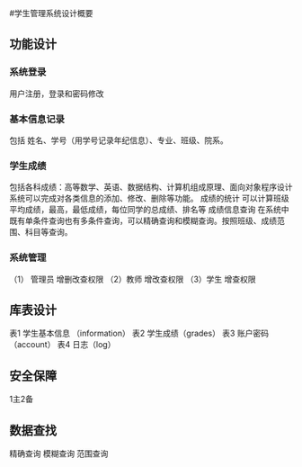 #学生管理系统设计概要

## 功能设计

### 系统登录
   用户注册，登录和密码修改 
### 基本信息记录
   包括 姓名、学号（用学号记录年纪信息）、专业、班级、院系。
### 学生成绩
   包括各科成绩：高等数学、英语、数据结构、计算机组成原理、面向对象程序设计
   系统可以完成对各类信息的添加、修改、删除等功能。
   成绩的统计
   可以计算班级平均成绩，最高，最低成绩，每位同学的总成绩、排名等
   成绩信息查询
   在系统中既有单条件查询也有多条件查询，可以精确查询和模糊查询。按照班级、成绩范围、科目等查询。
### 系统管理
   （1） 管理员
   增删改查权限
   （2）教师
   增改查权限
   （3）学生
   增查权限


## 库表设计
表1 学生基本信息 （information）
表2 学生成绩（grades）
表3 账户密码（account）
表4 日志（log）


## 安全保障
1主2备

## 数据查找
精确查询
模糊查询
范围查询






